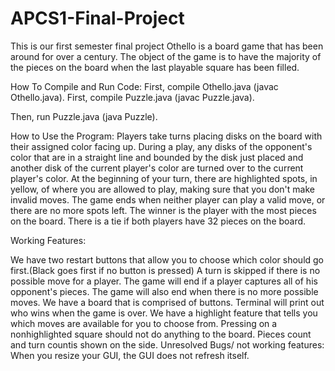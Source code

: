 # APCS1-Final-Project
This is our first semester final project Othello is a board game that has been around for over a century. The object of the game is to have the majority of the pieces on the board when the last playable square has been filled.

How To Compile and Run Code:
First, compile Othello.java (javac Othello.java).
 First, compile Puzzle.java (javac Puzzle.java).

Then, run Puzzle.java (java Puzzle).

How to Use the Program: Players take turns placing disks on the board with their assigned color facing up. During a play, any disks of the opponent's color that are in a straight line and bounded by the disk just placed and another disk of the current player's color are turned over to the current player's color. At the beginning of your turn, there are highlighted spots, in yellow, of where you are allowed to play, making sure that you don't make invalid moves. The game ends when neither player can play a valid move, or there are no more spots left. The winner is the player with the most pieces on the board. There is a tie if both players have 32 pieces on the board.

Working Features:

We have two restart buttons that allow you to choose which color should go first.(Black goes first if no button is pressed) A turn is skipped if there is no possible move for a player. The game will end if a player captures all of his opponent's pieces. The game will also end when there is no more possible moves. We have a board that is comprised of buttons. Terminal will print out who wins when the game is over. We have a highlight feature that tells you which moves are available for you to choose from. Pressing on a nonhighlighted square should not do anything to the board. Pieces count and turn countis shown on the side. Unresolved Bugs/ not working features: When you resize your GUI, the GUI does not refresh itself. 
